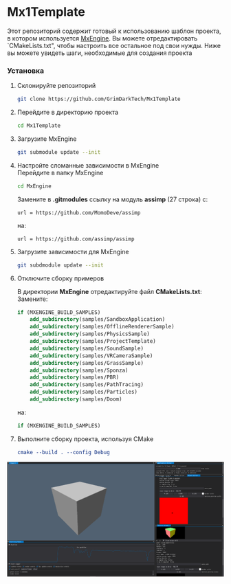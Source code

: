 # Mx1Template

Этот репозиторий содержит готовый к использованию шаблон проекта, в котором используется [MxEngine](https://github.com/asc-community/MxEngine). Вы можете отредактировать
`CMakeLists.txt", чтобы настроить все остальное под свои нужды. Ниже вы можете увидеть шаги, необходимые для создания проекта

### Установка
1. Склонируйте репозиторий
    ```bash
    git clone https://github.com/GrimDarkTech/Mx1Template
    ```
2. Перейдите в директорию проекта
    ```bash
    cd Mx1Template
    ```
2. Загрузите MxEngine
    ```bash
    git submodule update --init
    ```
3. Настройте сломанные зависимости в MxEngine\
    Перейдите в папку MxEngine
    ```bash
    cd MxEngine
    ```
    Замените в **.gitmodules** ссылку на модуль **assimp** (27 строка) с:
    ```
	url = https://github.com/MomoDeve/assimp
    ```
    на:
    ```
	url = https://github.com/assimp/assimp
    ```
4. Загрузите зависимости для MxEngine
    ```bash
    git subdmodule update --init
    ```
5. Отключите сборку примеров

    В директории **MxEngine** отредактируйте файл **CMakeLists.txt**:
    Замените:
    ```cmake
    if (MXENGINE_BUILD_SAMPLES)
        add_subdirectory(samples/SandboxApplication)
        add_subdirectory(samples/OfflineRendererSample)
        add_subdirectory(samples/PhysicsSample)
        add_subdirectory(samples/ProjectTemplate)
        add_subdirectory(samples/SoundSample)
        add_subdirectory(samples/VRCameraSample)
        add_subdirectory(samples/GrassSample)
        add_subdirectory(samples/Sponza)
        add_subdirectory(samples/PBR)
        add_subdirectory(samples/PathTracing)
        add_subdirectory(samples/Particles)
        add_subdirectory(samples/Doom)
    ```
    на:
    ```cmake
    if (MXENGINE_BUILD_SAMPLES)
    ```
6. Выполните сборку проекта, используя CMake
    ```cmake
    cmake --build . --config Debug
    ```

<p align="center">
<img src="preview.png">
</p>